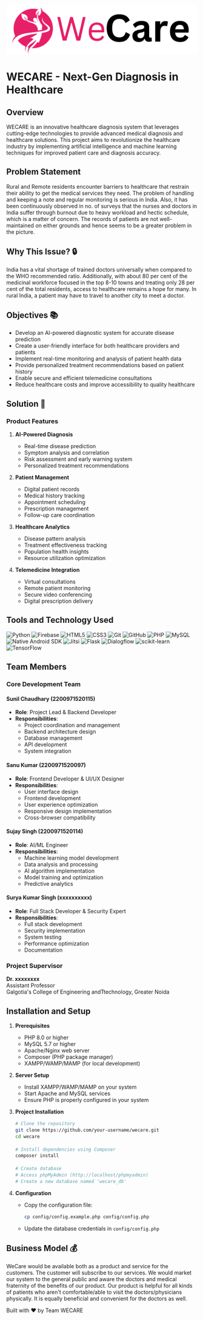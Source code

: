 ![](./Image-Assets/We.png)
# WECARE - Next-Gen Diagnosis in Healthcare

## Overview
WECARE is an innovative healthcare diagnosis system that leverages cutting-edge technologies to provide advanced medical diagnosis and healthcare solutions. This project aims to revolutionize the healthcare industry by implementing artificial intelligence and machine learning techniques for improved patient care and diagnosis accuracy.

## Problem Statement
Rural and Remote residents encounter barriers to healthcare that restrain their ability to get the medical services they need. The problem of handling and keeping a note and regular monitoring is serious in India. Also, it has been continuously observed in no. of surveys that the nurses and doctors in India suffer through burnout due to heavy workload and hectic schedule, which is a matter of concern. The records of patients are not well-maintained on either grounds and hence seems to be a greater problem in the picture.

## Why This Issue? 🔒
India has a vital shortage of trained doctors universally when compared to the WHO recommended ratio. Additionally, with about 80 per cent of the medicinal workforce focused in the top 8-10 towns and treating only 28 per cent of the total residents, access to healthcare remains a hope for many. In rural India, a patient may have to travel to another city to meet a doctor.

## Objectives 📚
- Develop an AI-powered diagnostic system for accurate disease prediction
- Create a user-friendly interface for both healthcare providers and patients
- Implement real-time monitoring and analysis of patient health data
- Provide personalized treatment recommendations based on patient history
- Enable secure and efficient telemedicine consultations
- Reduce healthcare costs and improve accessibility to quality healthcare

## Solution 🔑

### Product Features
1. **AI-Powered Diagnosis**
   - Real-time disease prediction
   - Symptom analysis and correlation
   - Risk assessment and early warning system
   - Personalized treatment recommendations

2. **Patient Management**
   - Digital patient records
   - Medical history tracking
   - Appointment scheduling
   - Prescription management
   - Follow-up care coordination

3. **Healthcare Analytics**
   - Disease pattern analysis
   - Treatment effectiveness tracking
   - Population health insights
   - Resource utilization optimization

4. **Telemedicine Integration**
   - Virtual consultations
   - Remote patient monitoring
   - Secure video conferencing
   - Digital prescription delivery

## Tools and Technology Used
![Python](https://img.shields.io/badge/Python-9FEF00?style=flat-square&logo=Python&logoColor=black)
![Firebase](https://img.shields.io/badge/Firebase-ffcb2c?style=flat-square&logo=Firebase&logoColor=DD1100)
![HTML5](https://img.shields.io/badge/HTML5-E34F26?style=flat-square&logo=HTML5&logoColor=white)
![CSS3](https://img.shields.io/badge/CSS3-1572B6?style=flat-square&logo=CSS3&logoColor=white)
![Git](https://img.shields.io/badge/Git-F05032?style=flat-square&logo=Git&logoColor=white)
![GitHub](https://img.shields.io/badge/GitHub-181717?style=flat-square&logo=github)
![PHP](https://img.shields.io/badge/-PHP-brightgreen)
![MySQL](https://img.shields.io/badge/-MySQL-yellow)
![Native Android SDK](https://img.shields.io/badge/Android-3DDC84?style=flat-square&logo=Android&logoColor=white)
![Jitsi](https://img.shields.io/badge/-Jitsi%20SDK-orange)
![Flask](https://img.shields.io/badge/flask-%23000.svg?style=flat-square&logo=flask&logoColor=white)
![Dialogflow](https://img.shields.io/badge/-Dialogflow-yellow)
![scikit-learn](https://img.shields.io/badge/scikit--learn-%23F7931E.svg?style=flat-square&logo=scikit-learn&logoColor=white)
![TensorFlow](https://img.shields.io/badge/TensorFlow-%23FF6F00.svg?style=flat-square&logo=TensorFlow&logoColor=white)

## Team Members

### Core Development Team

#### Sunil Chaudhary (2200971520115)
- **Role**: Project Lead & Backend Developer
- **Responsibilities**:
  - Project coordination and management
  - Backend architecture design
  - Database management
  - API development
  - System integration

#### Sanu Kumar (2200971520097)
- **Role**: Frontend Developer & UI/UX Designer
- **Responsibilities**:
  - User interface design
  - Frontend development
  - User experience optimization
  - Responsive design implementation
  - Cross-browser compatibility

#### Sujay Singh (2200971520114)
- **Role**: AI/ML Engineer
- **Responsibilities**:
  - Machine learning model development
  - Data analysis and processing
  - AI algorithm implementation
  - Model training and optimization
  - Predictive analytics

#### Surya Kumar Singh (xxxxxxxxxx)
- **Role**: Full Stack Developer & Security Expert
- **Responsibilities**:
  - Full stack development
  - Security implementation
  - System testing
  - Performance optimization
  - Documentation

### Project Supervisor
**Dr. xxxxxxxx**  
Assistant Professor  
Galgotia's College of Engineering andTtechnology, Greater Noida

## Installation and Setup
1. **Prerequisites**
   - PHP 8.0 or higher
   - MySQL 5.7 or higher
   - Apache/Nginx web server
   - Composer (PHP package manager)
   - XAMPP/WAMP/MAMP (for local development)

2. **Server Setup**
   - Install XAMPP/WAMP/MAMP on your system
   - Start Apache and MySQL services
   - Ensure PHP is properly configured in your system

3. **Project Installation**
   ```bash
   # Clone the repository
   git clone https://github.com/your-username/wecare.git
   cd wecare

   # Install dependencies using Composer
   composer install

   # Create database
   # Access phpMyAdmin (http://localhost/phpmyadmin)
   # Create a new database named 'wecare_db'
   ```

4. **Configuration**
   - Copy the configuration file:
     ```bash
     cp config/config.example.php config/config.php
     ```
   - Update the database credentials in `config/config.php`

## Business Model 💰
WeCare would be available both as a product and service for the customers. The customer will subscribe to our services. We would market our system to the general public and aware the doctors and medical fraternity of the benefits of our product. Our product is helpful for all kinds of patients who aren't comfortable/able to visit the doctors/physicians physically. It is equally beneficial and convenient for the doctors as well.



Built with ❤️ by Team WECARE

